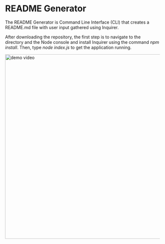# README Generator

The README Generator is Command Line Interface (CLI) that creates a README.md file with user input gathered using Inquirer.  

After downloading the repository, the first step is to navigate to the directory and the Node console and install Inquirer using the command *npm install*. Then, type *node index.js* to get the application running. 

<img src = "./images/README Generator.gif" alt="demo video" style="width:700px;height:600px;">
